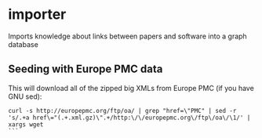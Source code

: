 importer
========

Imports knowledge about links between papers and software into a graph database

## Seeding with Europe PMC data

This will download all of the zipped big XMLs from Europe PMC (if you have GNU sed):
````
curl -s http://europepmc.org/ftp/oa/ | grep "href=\"PMC" | sed -r 's/.+a href\="(.+.xml.gz)\".+/http:\/\/europepmc.org\/ftp\/oa\/\1/' | xargs wget
```
